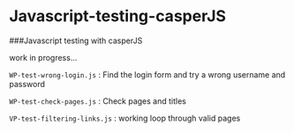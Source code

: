 # Javascript-testing-casperJS
###Javascript testing with casperJS

work in progress...

`WP-test-wrong-login.js` : Find the login form and try a wrong username and password

`WP-test-check-pages.js` : Check pages and titles

`VP-test-filtering-links.js` : working loop through valid pages

